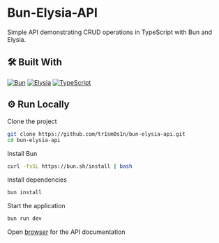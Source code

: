 # Bun-Elysia-API

Simple API demonstrating CRUD operations in TypeScript with Bun and Elysia.

## 🛠 Built With

[![Bun](https://img.shields.io/badge/bun-dimgray?style=for-the-badge&logo=bun&logoColor=white)](https://bun.sh/)
[![Elysia](https://img.shields.io/badge/elysia-dimgray?style=for-the-badge&logo=bun&logoColor=white)](https://elysiajs.com/)
[![TypeScript](https://img.shields.io/badge/typescript-royalblue?style=for-the-badge&logo=typescript&logoColor=white)](https://www.typescriptlang.org/)

## ⚙️ Run Locally

Clone the project

```bash
git clone https://github.com/tr1sm0s1n/bun-elysia-api.git
cd bun-elysia-api
```

Install Bun

```bash
curl -fsSL https://bun.sh/install | bash
```

Install dependencies

```bash
bun install
```

Start the application

```bash
bun run dev
```

Open [browser](http://127.0.0.1:8080/swagger) for the API documentation
